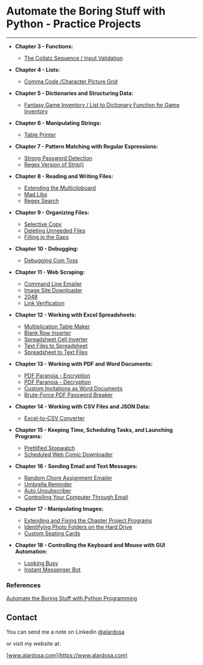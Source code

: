 # **Automate the Boring Stuff with Python - Practice Projects**
  
---  


  *  **Chapter 3 - Functions:**  

      * [The Collatz Sequence / Input Validation]( https://github.com/alardosa/automate-boring-stuff/blob/master/Chapter%2003/Collatz.py)
  * **Chapter 4 - Lists:**  

    * [Comma Code /Character Picture Grid](https://github.com/alardosa/automate-boring-stuff/blob/master/Chapter%2004/comma_and_grid.py)  

  * **Chapter 5 - Dictionaries and Structuring Data:**  

    * [Fantasy Game Inventory / List to Dictionary Function for Game Inventory](https://github.com/alardosa/automate-boring-stuff/blob/master/Chapter%2005/Game_Inventory.py)  

  * **Chapter 6 - Manipulating Strings:**  

    * [Table Printer](https://github.com/alardosa/automate-boring-stuff/blob/master/Chapter%2006/table_printer.py)

  * **Chapter 7 - Pattern Matching with Regular Expressions:**  

    * [Strong Password Detection](https://github.com/alardosa/automate-boring-stuff/blob/master/Chapter%2007/strong_password_detection.py)
    * [Regex Version of Strip()](https://github.com/alardosa/automate-boring-stuff/blob/master/Chapter%2007/regex_strip.py)  

  * **Chapter 8 - Reading and Writing Files:**  

    * [Extending the Multiclipboard](https://github.com/alardosa/automate-boring-stuff/blob/master/Chapter%2008/mcb_ext.pyw)
    * [Mad Libs](https://github.com/alardosa/automate-boring-stuff/blob/master/Chapter%2008/mad_libs.py)
    * [Regex Search](https://github.com/alardosa/automate-boring-stuff/blob/master/Chapter%2008/regex_search.py)  

  * **Chapter 9 - Organizing Files:**  

    * [Selective Copy](https://github.com/alardosa/automate-boring-stuff/blob/master/Chapter%2009/selective_copy.py)  
    * [Deleting Unneeded Files](https://github.com/alardosa/automate-boring-stuff/blob/master/Chapter%2009/deleting_unneeded.py)  
    * [Filling in the Gaps](https://github.com/alardosa/automate-boring-stuff/blob/master/Chapter%2009/filling_gaps.py)  

  * **Chapter 10 - Debugging:**  

    * [Debugging Coin Toss](https://github.com/alardosa/automate-boring-stuff/blob/master/Chapter%2010/debug_toss.py)

  * **Chapter 11 - Web Scraping:**  

    * [Command Line Emailer](https://github.com/alardosa/automate-boring-stuff/blob/master/Chapter%2011/clemailer.py)
    * [Image Site Downloader](https://github.com/alardosa/automate-boring-stuff/blob/master/Chapter%2011/img_down.py)
    * [2048](https://github.com/alardosa/automate-boring-stuff/blob/master/Chapter%2011/2048.py)
    * [Link Verification](https://github.com/alardosa/automate-boring-stuff/blob/master/Chapter%2011/link_verifier.py)

  * **Chapter 12 - Working with Excel Spreadsheets:**  

    * [Multiplication Table Maker](https://github.com/alardosa/automate-boring-stuff/blob/master/Chapter%2012/multiplication_table.py)
    * [Blank Row Inserter](https://github.com/alardosa/automate-boring-stuff/blob/master/Chapter%2012/blank_row_inserter.py)
    * [Spreadsheet Cell Inverter](https://github.com/alardosa/automate-boring-stuff/blob/master/Chapter%2012/cell_inverter.py)
    * [Text Files to Spreadsheet](https://github.com/alardosa/automate-boring-stuff/blob/master/Chapter%2012/text2sheet.py)
    * [Spreadsheet to Text Files](https://github.com/alardosa/automate-boring-stuff/blob/master/Chapter%2012/sheet2text.py)
  
  * **Chapter 13 - Working with PDF and Word Documents:**  

    * [PDF Paranoia - Encryption](https://github.com/alardosa/automate-boring-stuff/blob/master/Chapter%2013/pdf_encrypt.py)
    * [PDF Paranoia - Decryption](https://github.com/alardosa/automate-boring-stuff/blob/master/Chapter%2013/pdf_decrypt.py)
    * [Custom Invitations as Word Documents](https://github.com/alardosa/automate-boring-stuff/blob/master/Chapter%2013/invite_maker.py)
    * [Brute-Force PDF Password Breaker](https://github.com/alardosa/automate-boring-stuff/blob/master/Chapter%2013/pdf_pass_break.py)

  * **Chapter 14 - Working with CSV Files and JSON Data:**  

    * [Excel-to-CSV Converter](https://github.com/alardosa/automate-boring-stuff/blob/master/Chapter%2014/excel2csv.py)

  * **Chapter 15 - Keeping Time, Scheduling Tasks, and Launching Programs:**  

    * [Prettified Stopwatch](https://github.com/alardosa/automate-boring-stuff/blob/master/Chapter%2015/pretty_stopwatch.py)
    * [Scheduled Web Comic Downloader](https://github.com/alardosa/automate-boring-stuff/blob/master/Chapter%2015/comic_downloader.py)

  * **Chapter 16 - Sending Email and Text Messages:**  

    * [Random Chore Assignment Emailer](https://github.com/alardosa/automate-boring-stuff/blob/master/hapter%2016/random_chores.py)
    * [Umbrella Reminder](https://github.com/alardosa/automate-boring-stuff/blob/master/Chapter%2016/umbrella-reminder.py)
    * [Auto Unsubscriber](https://github.com/alardosa/automate-boring-stuff/blob/master/Chapter%2016/auto_unsubscriber.py)
    * [Controlling Your Computer Through Email](https://github.com/alardosa/automate-boring-stuff/blob/master/Chapter%2016/torrent_launcher.py)

  * **Chapter 17 - Manipulating Images:**  

    * [Extending and Fixing the Chapter Project Programs](https://github.com/alardosa/automate-boring-stuff/blob/master/Chapter%2017/resize-extended.py)
    * [Identifying Photo Folders on the Hard Drive](https://github.com/alardosa/automate-boring-stuff/blob/master/Chapter%2017/photo_folder_finder.py)
    * [Custom Seating Cards](https://github.com/alardosa/automate-boring-stuff/blob/master/Chapter%2017/custom-cards.py)

  * **Chapter 18 - Controlling the Keyboard and Mouse with GUI Automation:**  

    * [Looking Busy](https://github.com/alardosa/automate-boring-stuff/blob/master/Chapter%2018/looking_busy.py)
    * [Instant Messenger Bot](https://github.com/alardosa/automate-boring-stuff/blob/master/Chapter%2018/im_bot.py)

### References

[Automate the Boring Stuff with Python Programming ](https://www.udemy.com/course/automate/)

## Contact
You can send me a note on Linkedin [@alardosa](https://www.linkedin.com/in/alardosa/)

or visit my website at:

[www.alardosa.com](https://www.alardosa.com)
